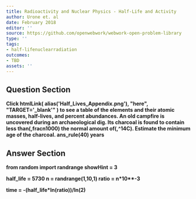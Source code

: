 ```yaml
---
title: Radioactivity and Nuclear Physics - Half-Life and Activity
author: Urone et. al
date: February 2018
editor: ''
source: https://github.com/openwebwork/webwork-open-problem-library
type: ''
tags:
- half-lifenuclearradiation
outcomes:
- TBD
assets: ''
---
```


## Question Section 

<b>
Click
 htmlLink( alias('Half_Lives_Appendix.png'), "here", "TARGET='_blank'" )
to see a table of the elements and their atomic masses, half-lives, and percent abundances.
An old campfire is uncovered during an archaeological dig. Its charcoal is found to contain less than(,fracn1000) the normal amount of(,^14C). Estimate the minimum age of the charcoal.
ans_rule(40) years


## Answer Section

from random import randrange
showHint = 3

half_life = 5730
n = randrange(1,10,1)
ratio = n*10**-3

time = -(half_life*ln(ratio))/ln(2)